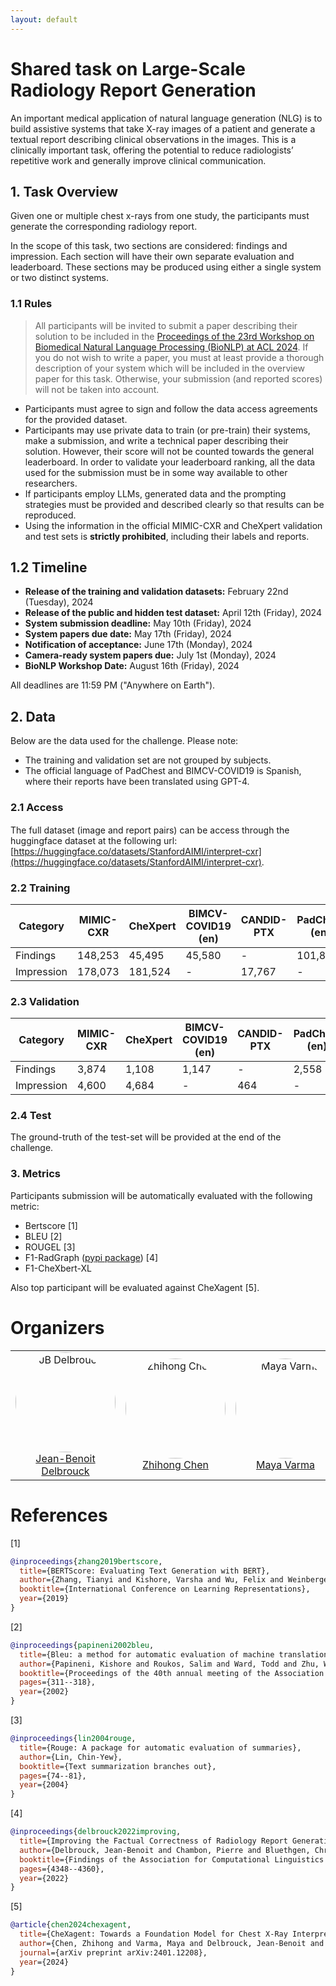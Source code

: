 ```yaml
---
layout: default
---
```


# Shared task on Large-Scale Radiology Report Generation

An important medical application of natural language generation (NLG) is to build assistive systems that take X-ray
images of a patient and generate a textual report describing clinical observations in the images. This is a clinically
important task, offering the potential to reduce radiologists’ repetitive work and generally improve clinical
communication.

## 1. Task Overview

Given one or multiple chest x-rays from one study, the participants must generate the corresponding radiology report.

In the scope of this task, two sections are considered: findings and impression. Each section will have their own separate evaluation and leaderboard. These sections may be produced using either a single system or two distinct systems.

### 1.1 Rules

> All participants will be invited to submit a paper describing their solution to be included in
> the [Proceedings of the 23rd Workshop on Biomedical Natural Language Processing (BioNLP) at ACL 2024](https://aclanthology.org/venues/bionlp/).
> If you do not wish to write a paper, you must at least provide a thorough description of your system which will be
> included in the overview paper for this task. Otherwise, your submission (and reported scores) will not be taken into
> account.

- Participants must agree to sign and follow the data access agreements for the provided dataset.
- Participants may use private data to train (or pre-train) their systems, make a submission, and write a technical
  paper describing their solution. However, their score will not be counted towards the general leaderboard. In order to
  validate your leaderboard ranking, all the data used for the submission must be in some way available to other
  researchers.
- If participants employ LLMs, generated data and the prompting strategies must be provided and described clearly so
  that results can be reproduced.
- Using the information in the official MIMIC-CXR and CheXpert validation and test sets is **strictly prohibited**,
  including their labels and reports.

## 1.2 Timeline

- **Release of the training and validation datasets:** February 22nd (Tuesday), 2024
- **Release of the public and hidden test dataset:** April 12th (Friday), 2024
- **System submission deadline:** May 10th (Friday), 2024
- **System papers due date:** May 17th (Friday), 2024
- **Notification of acceptance:** June 17th (Monday), 2024
- **Camera-ready system papers due:** July 1st (Monday), 2024
- **BioNLP Workshop Date:** August 16th (Friday), 2024

All deadlines are 11:59 PM ("Anywhere on Earth").

## 2. Data

Below are the data used for the challenge. Please note:

- The training and validation set are not grouped by subjects.
- The official language of PadChest and BIMCV-COVID19 is Spanish, where their reports have been translated using GPT-4.

### 2.1 Access

The full dataset (image and report pairs) can be access through the <img src="https://huggingface.co/front/assets/huggingface_logo-noborder.svg" width="15"> huggingface dataset at the following url: [https://huggingface.co/datasets/StanfordAIMI/interpret-cxr](https://huggingface.co/datasets/StanfordAIMI/interpret-cxr).

### 2.2 Training

| Category   | MIMIC-CXR | CheXpert | BIMCV-COVID19 (en) | CANDID-PTX | PadChest (en) | OpenI | Total   |
|------------|-----------|----------|--------------------|------------|---------------|-------|---------|
| Findings   | 148,253   | 45,495   | 45,580             | -          | 101,835       | 3,261 | 344,424 |
| Impression | 178,073   | 181,524  | -                  | 17,767     | -             | 3,631 | 380,995 |

### 2.3 Validation

| Category   | MIMIC-CXR | CheXpert | BIMCV-COVID19 (en) | CANDID-PTX | PadChest (en) | OpenI | Total |
|------------|-----------|----------|--------------------|------------|---------------|-------|-------|
| Findings   | 3,874     | 1,108    | 1,147              | -          | 2,558         | 76    | 8,763 |
| Impression | 4,600     | 4,684    | -                  | 464        | -             | 89    | 9,837 |

### 2.4 Test

The ground-truth of the test-set will be provided at the end of the challenge.

### 3. Metrics

Participants submission will be automatically evaluated with the following metric:

- Bertscore [1]
- BLEU [2]
- ROUGEL [3]
- F1-RadGraph ([pypi package](https://pypi.org/project/radgraph/)) [4]
- F1-CheXbert-XL

Also top participant will be evaluated against CheXagent [5].

# Organizers

<table style="border-collapse: collapse; border: none;">
  <tr>
    <td style="border: none;" align="center">
      <img src="https://aimi.stanford.edu/sites/g/files/sbiybj20451/files/styles/medium_square/public/media/image/image5_0.png?h=f4e62a0a&itok=euaj9VoF" alt="JB Delbrouck" style="border-radius: 50%; width: 160px;"><br>
      <a href="https://jbdel.github.io/">Jean-Benoit Delbrouck</a>
    </td>
    <td style="border: none;" align="center">
      <img src="https://pbs.twimg.com/profile_images/1732290523657076736/fixg-DOd_400x400.jpg" alt="Zhihong Chen" style="border-radius: 50%; width: 160px;"><br>
      <a href="https://zhjohnchan.github.io/">Zhihong Chen</a>
    </td>
    <td style="border: none;" align="center">
      <img src="https://maya-varma.com/maya3.png" alt="Maya Varma" style="border-radius: 50%; width: 160px;"><br>
      <a href="https://maya-varma.com/">Maya Varma</a>
    </td>
    <td style="border: none;" align="center">
      <img src="https://aimi.stanford.edu/sites/g/files/sbiybj20451/files/styles/medium_square/public/media/image/curtis-langlotz_profilephoto_0.jpeg?h=b4e301e9&itok=AqV0_THq" alt="Curtis Langlotz" style="border-radius: 50%; width: 160px;"><br>
      <a href="https://profiles.stanford.edu/curtis-langlotz">Curtis Langlotz</a>
    </td>
  </tr>
</table>

# References

[1]

```bib
@inproceedings{zhang2019bertscore,
  title={BERTScore: Evaluating Text Generation with BERT},
  author={Zhang, Tianyi and Kishore, Varsha and Wu, Felix and Weinberger, Kilian Q and Artzi, Yoav},
  booktitle={International Conference on Learning Representations},
  year={2019}
}
```

[2]

```bib
@inproceedings{papineni2002bleu,
  title={Bleu: a method for automatic evaluation of machine translation},
  author={Papineni, Kishore and Roukos, Salim and Ward, Todd and Zhu, Wei-Jing},
  booktitle={Proceedings of the 40th annual meeting of the Association for Computational Linguistics},
  pages={311--318},
  year={2002}
}
```

[3]

```bib
@inproceedings{lin2004rouge,
  title={Rouge: A package for automatic evaluation of summaries},
  author={Lin, Chin-Yew},
  booktitle={Text summarization branches out},
  pages={74--81},
  year={2004}
}
```

[4]

```bib
@inproceedings{delbrouck2022improving,
  title={Improving the Factual Correctness of Radiology Report Generation with Semantic Rewards},
  author={Delbrouck, Jean-Benoit and Chambon, Pierre and Bluethgen, Christian and Tsai, Emily and Almusa, Omar and Langlotz, Curtis},
  booktitle={Findings of the Association for Computational Linguistics: EMNLP 2022},
  pages={4348--4360},
  year={2022}
}
```

[5]

```bib
@article{chen2024chexagent,
  title={CheXagent: Towards a Foundation Model for Chest X-Ray Interpretation},
  author={Chen, Zhihong and Varma, Maya and Delbrouck, Jean-Benoit and Paschali, Magdalini and Blankemeier, Louis and Van Veen, Dave and Valanarasu, Jeya Maria Jose and Youssef, Alaa and Cohen, Joseph Paul and Reis, Eduardo Pontes and others},
  journal={arXiv preprint arXiv:2401.12208},
  year={2024}
}
```
